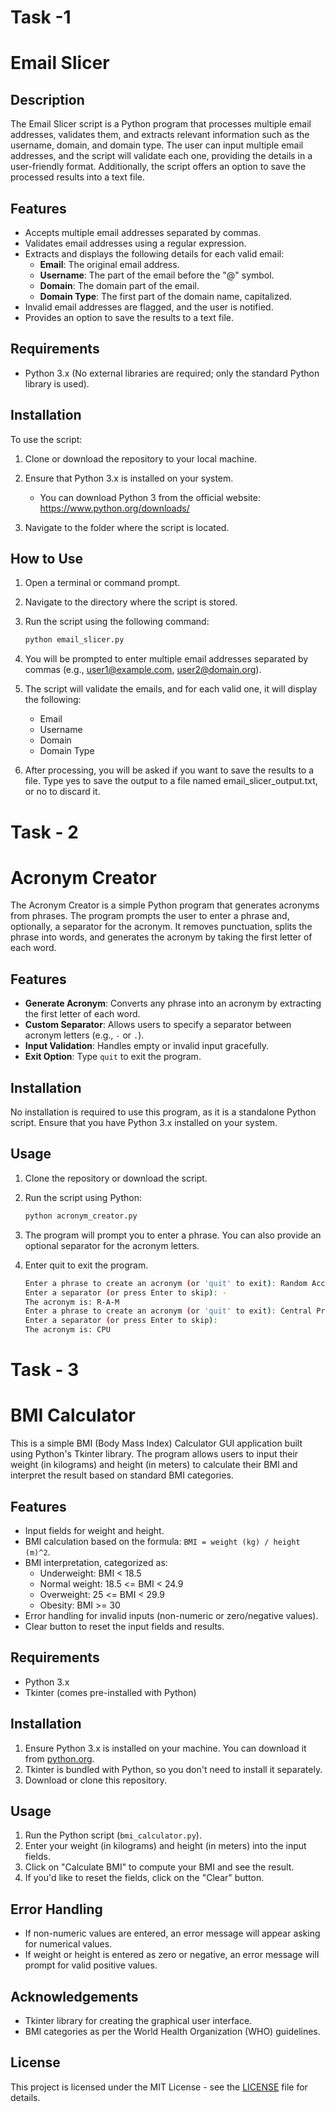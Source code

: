 # Task -1
# Email Slicer

## Description

The Email Slicer script is a Python program that processes multiple email addresses, validates them, and extracts relevant information such as the username, domain, and domain type. The user can input multiple email addresses, and the script will validate each one, providing the details in a user-friendly format. Additionally, the script offers an option to save the processed results into a text file.

## Features

- Accepts multiple email addresses separated by commas.
- Validates email addresses using a regular expression.
- Extracts and displays the following details for each valid email:
  - **Email**: The original email address.
  - **Username**: The part of the email before the "@" symbol.
  - **Domain**: The domain part of the email.
  - **Domain Type**: The first part of the domain name, capitalized.
- Invalid email addresses are flagged, and the user is notified.
- Provides an option to save the results to a text file.

## Requirements

- Python 3.x (No external libraries are required; only the standard Python library is used).

## Installation

To use the script:

1. Clone or download the repository to your local machine.
2. Ensure that Python 3.x is installed on your system.

   - You can download Python 3 from the official website: https://www.python.org/downloads/

3. Navigate to the folder where the script is located.

## How to Use

1. Open a terminal or command prompt.
2. Navigate to the directory where the script is stored.
3. Run the script using the following command:

   ```bash
   python email_slicer.py
   ```
4. You will be prompted to enter multiple email addresses separated by commas (e.g., user1@example.com, user2@domain.org).
5. The script will validate the emails, and for each valid one, it will display the following:
   - Email
   - Username
   - Domain
   - Domain Type
6. After processing, you will be asked if you want to save the results to a file. Type yes to save the output to a file named email_slicer_output.txt, or no to discard it.


# Task - 2
# Acronym Creator

The Acronym Creator is a simple Python program that generates acronyms from phrases. The program prompts the user to enter a phrase and, optionally, a separator for the acronym. It removes punctuation, splits the phrase into words, and generates the acronym by taking the first letter of each word.

## Features

- **Generate Acronym**: Converts any phrase into an acronym by extracting the first letter of each word.
- **Custom Separator**: Allows users to specify a separator between acronym letters (e.g., `-` or `.`).
- **Input Validation**: Handles empty or invalid input gracefully.
- **Exit Option**: Type `quit` to exit the program.

## Installation

No installation is required to use this program, as it is a standalone Python script. Ensure that you have Python 3.x installed on your system.

## Usage

1. Clone the repository or download the script.
2. Run the script using Python:

   ```bash
   python acronym_creator.py
   ```
3. The program will prompt you to enter a phrase. You can also provide an optional separator for the acronym letters.
4. Enter quit to exit the program.
   ```bash
   Enter a phrase to create an acronym (or 'quit' to exit): Random Access Memory
   Enter a separator (or press Enter to skip): -
   The acronym is: R-A-M
   Enter a phrase to create an acronym (or 'quit' to exit): Central Processing Unit
   Enter a separator (or press Enter to skip):
   The acronym is: CPU
   ```

# Task - 3
# BMI Calculator

This is a simple BMI (Body Mass Index) Calculator GUI application built using Python's Tkinter library. The program allows users to input their weight (in kilograms) and height (in meters) to calculate their BMI and interpret the result based on standard BMI categories.

## Features

- Input fields for weight and height.
- BMI calculation based on the formula: `BMI = weight (kg) / height (m)^2`.
- BMI interpretation, categorized as:
  - Underweight: BMI < 18.5
  - Normal weight: 18.5 <= BMI < 24.9
  - Overweight: 25 <= BMI < 29.9
  - Obesity: BMI >= 30
- Error handling for invalid inputs (non-numeric or zero/negative values).
- Clear button to reset the input fields and results.

## Requirements

- Python 3.x
- Tkinter (comes pre-installed with Python)

## Installation

1. Ensure Python 3.x is installed on your machine. You can download it from [python.org](https://www.python.org/).
2. Tkinter is bundled with Python, so you don't need to install it separately.
3. Download or clone this repository.

## Usage

1. Run the Python script (`bmi_calculator.py`).
2. Enter your weight (in kilograms) and height (in meters) into the input fields.
3. Click on "Calculate BMI" to compute your BMI and see the result.
4. If you'd like to reset the fields, click on the "Clear" button.

## Error Handling

- If non-numeric values are entered, an error message will appear asking for numerical values.
- If weight or height is entered as zero or negative, an error message will prompt for valid positive values.

## Acknowledgements

- Tkinter library for creating the graphical user interface.
- BMI categories as per the World Health Organization (WHO) guidelines.


## License

This project is licensed under the MIT License - see the [LICENSE](LICENSE) file for details.

